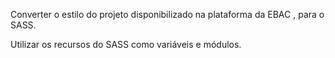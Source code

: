 Converter o estilo do projeto disponibilizado na plataforma da EBAC , para o SASS.

Utilizar os recursos do SASS como variáveis e módulos.
